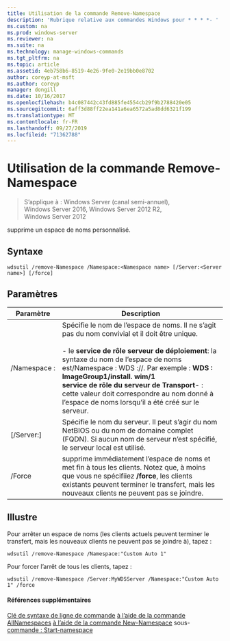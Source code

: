 ```yaml
---
title: Utilisation de la commande Remove-Namespace
description: 'Rubrique relative aux commandes Windows pour * * * *- '
ms.custom: na
ms.prod: windows-server
ms.reviewer: na
ms.suite: na
ms.technology: manage-windows-commands
ms.tgt_pltfrm: na
ms.topic: article
ms.assetid: 4eb758b6-8519-4e26-9fe0-2e19bb0e8702
author: coreyp-at-msft
ms.author: coreyp
manager: dongill
ms.date: 10/16/2017
ms.openlocfilehash: b4c087442c43fd885fe4554cb29f9b2788420e05
ms.sourcegitcommit: 6aff3d88ff22ea141a6ea6572a5ad8dd6321f199
ms.translationtype: MT
ms.contentlocale: fr-FR
ms.lasthandoff: 09/27/2019
ms.locfileid: "71362788"
---
```

# <a name="using-the-remove-namespace-command"></a>Utilisation de la commande Remove-Namespace

>S’applique à : Windows Server (canal semi-annuel), Windows Server 2016, Windows Server 2012 R2, Windows Server 2012

supprime un espace de noms personnalisé.
## <a name="syntax"></a>Syntaxe
```
wdsutil /remove-Namespace /Namespace:<Namespace name> [/Server:<Server name>] [/force]
```
## <a name="parameters"></a>Paramètres
|Paramètre|Description|
|-------|--------|
|/Namespace :<Namespace name>|Spécifie le nom de l’espace de noms. Il ne s’agit pas du nom convivial et il doit être unique.<br /><br />-   le **service de rôle serveur de déploiement**: la syntaxe du nom de l’espace de noms est/Namespace : WDS :<ImageGroup>/<ImageName>/<Index>. Par exemple : **WDS : ImageGroup1/install. wim/1**<br />**service de rôle du serveur de Transport**-   : cette valeur doit correspondre au nom donné à l’espace de noms lorsqu’il a été créé sur le serveur.|
|[/Server:<Server name>]|Spécifie le nom du serveur. Il peut s’agir du nom NetBIOS ou du nom de domaine complet (FQDN). Si aucun nom de serveur n’est spécifié, le serveur local est utilisé.|
|/Force|supprime immédiatement l’espace de noms et met fin à tous les clients. Notez que, à moins que vous ne spécifiiez **/force**, les clients existants peuvent terminer le transfert, mais les nouveaux clients ne peuvent pas se joindre.|
## <a name="BKMK_examples"></a>Illustre
Pour arrêter un espace de noms (les clients actuels peuvent terminer le transfert, mais les nouveaux clients ne peuvent pas se joindre à), tapez :
```
wdsutil /remove-Namespace /Namespace:"Custom Auto 1"
```
Pour forcer l’arrêt de tous les clients, tapez :
```
wdsutil /remove-Namespace /Server:MyWDSServer /Namespace:"Custom Auto 1" /force
```
#### <a name="additional-references"></a>Références supplémentaires
[Clé de syntaxe de ligne de commande](command-line-syntax-key.md)
[à l’aide de la commande AllNamespaces](using-the-get-allnamespaces-command.md)
[à l’aide de la commande New-Namespace](using-the-new-namespace-command.md)
sous- [commande : Start-namespace](subcommand-start-namespace.md)
